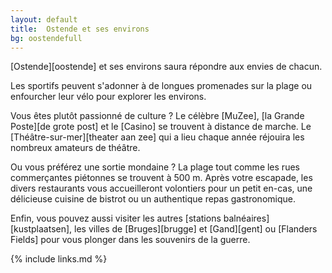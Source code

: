 ```yaml
---
layout: default
title:  Ostende et ses environs
bg: oostendefull
---
```

[Ostende][oostende] et ses environs saura répondre aux envies de chacun. 

Les sportifs peuvent s'adonner à de longues promenades sur la plage ou enfourcher leur vélo pour explorer les environs. 

Vous êtes plutôt passionné de culture ? Le célèbre [MuZee], [la Grande Poste][de grote post] et le [Casino] se trouvent à distance de marche. Le [Théâtre-sur-mer][theater aan zee] qui a lieu chaque année réjouira les nombreux amateurs de théâtre.

Ou vous préférez une sortie mondaine ? La plage tout comme les rues commerçantes piétonnes se trouvent à 500 m. Après votre escapade, les divers restaurants vous accueilleront volontiers pour un petit en-cas, une délicieuse cuisine de bistrot ou un authentique repas gastronomique.

Enfin, vous pouvez aussi visiter les autres [stations balnéaires][kustplaatsen], les villes de [Bruges][brugge] et [Gand][gent] ou [Flanders Fields] pour vous plonger dans les souvenirs de la guerre.

{% include links.md %}
